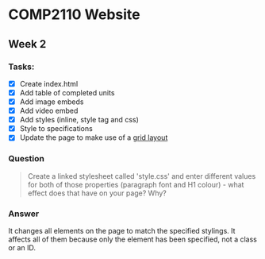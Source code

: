 # COMP2110 Website

## Week 2 

### Tasks:
 - [X] Create index.html
 - [X] Add table of completed units
 - [X] Add image embeds
 - [X] Add video embed
 - [X] Add styles (inline, style tag and css)
 - [X] Style to specifications
 - [X] Update the page to make use of a [grid layout](https://css-tricks.com/css-grid-one-layout-multiple-ways/)

### Question
> Create a linked stylesheet called 'style.css' and enter different values for both of those properties (paragraph font and H1 colour) - what effect does that have on your page? Why?

### Answer
It changes all elements on the page to match the specified stylings. It affects all of them because only the element has been specified, not a class or an ID.